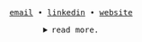 <p align="center">
    <samp>
        <a href="mailto:yehezkieldio@proton.me" target="_blank">email</a> &#8226;
        <a href="https://www.linkedin.com/in/yehezkiel-dio/" target="_blank">linkedin</a> &#8226;
        <a href="https://eliziel.vercel.app" target="_blank">website</a>
    </samp>
</p>

<details align="center">
<summary><samp>read more.</samp></summary>

<br>

<p align="left">
    <samp>
      <em>tech stack.</em>
      <br>
   </samp><br>
   <img height="25px" src="https://img.shields.io/badge/HTML5-E34F26?style=for-the-badge&logo=html5&logoColor=white" alt="HTML">
   <img height="25px" src="https://img.shields.io/badge/CSS3-1572B6?style=for-the-badge&logo=css3&logoColor=white" alt="CSS3">
   <img height="25px" src="https://img.shields.io/badge/SASS-hotpink.svg?style=for-the-badge&logo=SASS&logoColor=white" alt="SASS">
   <img height="25px" src="https://img.shields.io/badge/javascript-%23323330.svg?style=for-the-badge&logo=javascript&logoColor=%23F7DF1E" alt="JAVASCRIPT">
   <img height="25px" src="https://img.shields.io/badge/typescript-%23007ACC.svg?style=for-the-badge&logo=typescript&logoColor=white" alt="TYPESCRIPT">
   <img height="25px" src="https://img.shields.io/badge/php-%23777BB4.svg?style=for-the-badge&logo=php&logoColor=white" alt="PHP">
   <img height="25px" src="https://img.shields.io/badge/go-%2300ADD8.svg?style=for-the-badge&logo=go&logoColor=white" alt="GO">
   <br>
   <img height="25px" src="https://img.shields.io/badge/bootstrap-%238511FA.svg?style=for-the-badge&logo=bootstrap&logoColor=white" alt="BOOTSTRAP">
   <img height="25px" src="https://img.shields.io/badge/bulma-00D0B1?style=for-the-badge&logo=bulma&logoColor=white" alt="BULMA">
   <img height="25px" src="https://img.shields.io/badge/chakra-%234ED1C5.svg?style=for-the-badge&logo=chakraui&logoColor=white" alt="CHAKRA">
   <img height="25px" src="https://img.shields.io/badge/tailwindcss-%2338B2AC.svg?style=for-the-badge&logo=tailwind-css&logoColor=white" alt="TAILWINDCSS">
   <br>
   <img height="25px" src="https://img.shields.io/badge/node.js-6DA55F?style=for-the-badge&logo=node.js&logoColor=white" alt="NODEJS">
   <img height="25px" src="https://img.shields.io/badge/Next-black?style=for-the-badge&logo=next.js&logoColor=white" alt="NEXT">
   <img height="25px" src="https://img.shields.io/badge/vite-%23646CFF.svg?style=for-the-badge&logo=vite&logoColor=white" alt="VITE">
   <img height="25px" src="https://img.shields.io/badge/react-%2320232a.svg?style=for-the-badge&logo=react&logoColor=%2361DAFB" alt="REACT">
   <img height="25px" src="https://img.shields.io/badge/nestjs-%23E0234E.svg?style=for-the-badge&logo=nestjs&logoColor=white" alt="NESTJS">
   <img height="25px" src="https://img.shields.io/badge/express.js-%23404d59.svg?style=for-the-badge&logo=express&logoColor=%2361DAFB" alt="EXPRESS">
   <img height="25px" src="https://img.shields.io/badge/fastify-%23000000.svg?style=for-the-badge&logo=fastify&logoColor=white" alt="FASTIFY">
   <br>
   <img height="25px" src="https://img.shields.io/badge/laravel-%23FF2D20.svg?style=for-the-badge&logo=laravel&logoColor=white" alt="LARAVEL">
   <img height="25px" src="https://img.shields.io/badge/Electron-191970?style=for-the-badge&logo=Electron&logoColor=white" alt="ELECTRON">
   <img height="25px" src="https://img.shields.io/badge/Flutter-%2302569B.svg?style=for-the-badge&logo=Flutter&logoColor=white" alt="FLUTTER">
   <br>
   <img height="25px" src="https://img.shields.io/badge/Prisma-3982CE?style=for-the-badge&logo=Prisma&logoColor=white" alt="PRISMA">
   <img height="25px" src="https://img.shields.io/badge/mysql-%2300f.svg?style=for-the-badge&logo=mysql&logoColor=white" alt="MYSQL">
   <img height="25px" src="https://img.shields.io/badge/MariaDB-003545?style=for-the-badge&logo=mariadb&logoColor=white" alt="MARIADB">
   <img height="25px" src="https://img.shields.io/badge/postgres-%23316192.svg?style=for-the-badge&logo=postgresql&logoColor=white" alt="POSTGRES">
   <img height="25px" src="https://img.shields.io/badge/MongoDB-%234ea94b.svg?style=for-the-badge&logo=mongodb&logoColor=white" alt="MONGODB">
   <img height="25px" src="https://img.shields.io/badge/sqlite-%2307405e.svg?style=for-the-badge&logo=sqlite&logoColor=white" alt="SQLITE">
   <br>
   <img height="25px" src="https://img.shields.io/badge/redis-%23DD0031.svg?style=for-the-badge&logo=redis&logoColor=white" alt="REDIS">
   <img height="25px" src="https://img.shields.io/badge/Apache%20Kafka-000?style=for-the-badge&logo=apachekafka" alt="KAKA">
   <img height="25px" src="https://img.shields.io/badge/Rabbitmq-FF6600?style=for-the-badge&logo=rabbitmq&logoColor=white" alt="RABBITMQ">
   <br>
   <img height="25px" src="https://img.shields.io/badge/Windows-0078D6?style=for-the-badge&logo=windows&logoColor=white" alt="WINDOWS">
   <img height="25px" src="https://img.shields.io/badge/Arch%20Linux-1793D1?logo=arch-linux&logoColor=fff&style=for-the-badge" alt="ARCHLINUX">
   <img height="25px" src="https://img.shields.io/badge/docker-%230db7ed.svg?style=for-the-badge&logo=docker&logoColor=white" alt="DOCKER">
   <img height="25px" src="https://img.shields.io/badge/github%20actions-%232671E5.svg?style=for-the-badge&logo=githubactions&logoColor=white" alt="GITHUB-ACTIONS">
   <img height="25px" src="https://img.shields.io/badge/circle%20ci-%23161616.svg?style=for-the-badge&logo=circleci&logoColor=white" alt="CIRCLECI">
   <br>
   <img height="25px" src="https://img.shields.io/badge/VS%20Code%20Insiders-35b393.svg?style=for-the-badge&logo=visual-studio-code&logoColor=white" alt="VSCODE">
   <img height="25px" src="https://img.shields.io/badge/GoLand-0f0f0f?&style=for-the-badge&logo=goland&logoColor=white" alt="GOLAND">
</p>

<h2></h2><br>

<p align="left">
   <samp>
      <em>gh trophies.</em>
      <br>
   </samp><br>
   <img align="center" src="https://github-profile-trophy.vercel.app/?username=elizielx&theme=darkhub&no-frame=true&margin-w=20&title=Stars,Followers,Commits,Issues,MultiLanguage,Repositories">
</p>

<h2></h2><br>

<p align="left">
    <samp>
      <em>gh metrics.</em>
      <br>
   </samp><br>
   <img align="left" width="500" src="https://gist.githubusercontent.com/elizielx/e7b5366719c4e5aaacb3cad1fbc60b5a/raw/ee5123fac88561f0f476f0c698103f6467d8d115/general.svg" alt="GENERAL">
   <img align="left" width="400" src="https://gist.githubusercontent.com/elizielx/12c98a54fe025a24eda99f98912cd15f/raw/dd903594b1576b3413018d2a939f2f6914fc9617/achievements.svg" alt="ACHIEVEMENTS">
</p>
